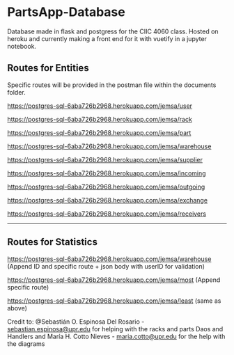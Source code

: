 # PartsApp-Database
Database made in flask and postgress for the CIIC 4060 class. Hosted on heroku and currently making a front end for it with vuetify in a jupyter notebook. 

## Routes for Entities 
 Specific routes will be provided in the postman file within the documents folder.


https://postgres-sql-6aba726b2968.herokuapp.com/jemsa/user

https://postgres-sql-6aba726b2968.herokuapp.com/jemsa/rack

https://postgres-sql-6aba726b2968.herokuapp.com/jemsa/part

https://postgres-sql-6aba726b2968.herokuapp.com/jemsa/warehouse

https://postgres-sql-6aba726b2968.herokuapp.com/jemsa/supplier

https://postgres-sql-6aba726b2968.herokuapp.com/jemsa/incoming

https://postgres-sql-6aba726b2968.herokuapp.com/jemsa/outgoing

https://postgres-sql-6aba726b2968.herokuapp.com/jemsa/exchange

https://postgres-sql-6aba726b2968.herokuapp.com/jemsa/receivers

---
## Routes for Statistics
https://postgres-sql-6aba726b2968.herokuapp.com/jemsa/warehouse (Append ID and specific route + json body with userID for validation)

https://postgres-sql-6aba726b2968.herokuapp.com/jemsa/most (Append specific route)

https://postgres-sql-6aba726b2968.herokuapp.com/jemsa/least (same as above)



Credit to: 
@Sebastián O. Espinosa Del Rosario - sebastian.espinosa@upr.edu  for helping with the racks and parts Daos and Handlers
and 
María H. Cotto Nieves - maria.cotto@upr.edu for the help with the diagrams
